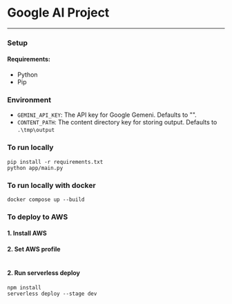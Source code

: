 # Google AI Project

***
### Setup 

#### Requirements:

- Python
- Pip

### Environment
- ```GEMINI_API_KEY```: The API key for Google Gemeni. Defaults to "".
- ```CONTENT_PATH```: The content directory key for storing output. Defaults to `.\tmp\output`

### To run locally


  
```
pip install -r requirements.txt
python app/main.py
```

### To run locally with docker

```
docker compose up --build
```
### To deploy to AWS

#### 1. Install AWS

#### 2. Set AWS profile
```

```
#### 2. Run serverless deploy
```
npm install
serverless deploy --stage dev
```
